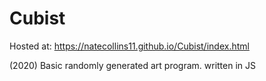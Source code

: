 # Cubist
Hosted at: https://natecollins11.github.io/Cubist/index.html

(2020) Basic randomly generated art program. written in JS
